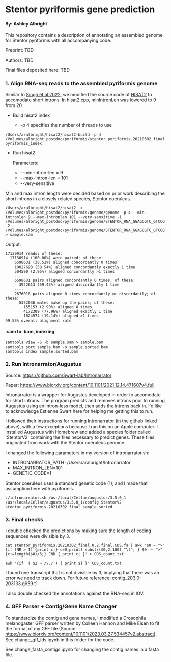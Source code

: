 # Stentor pyriformis gene prediction
#### By: Ashley Albright

This repository contains a description of annotating an assembled genome for Stentor pyriformis with all accompanying code. 

Preprint: TBD

Authors: TBD

Final files deposited here: TBD


### 1. Align RNA-seq reads to the assembled pyriformis genome

Similar to [Singh et al 2022](https://www.biorxiv.org/content/10.1101/2021.12.14.471607v4.full), we modified the source code of [HISAT2](https://www.nature.com/articles/s41587-019-0201-4) to accomodate short introns. In hisat2.cpp, minIntronLen was lowered to 9 from 20. 

- Build hisat2 index

  -  -p 4 specifies the number of threads to use

```
/Users/aralbright/hisat2/hisat2-build -p 4 /Volumes/albright_postdoc/pyriformis/stentor_pyriformis.20210302_final.fasta
pyriformis_index
```

- Run hisat2

  Parameters:
  - --min-intron-len = 9
  - --max-intron-len = 101
  - --very-sensitive

Min and max intron length were decided based on prior work describing the short introns in a closely related species, Stentor coeruleus.

```
/Users/aralbright/hisat2/hisat2 -x /Volumes/albright_postdoc/pyriformis/genome/genome -p 4 --min-intronlen 9 --max-intronlen 101 --very-sensitive -1 /Volumes/albright_postdoc/pyriformis/genome/STENTOR_RNA_GGAGCGTC_GTCCGTGC_S1_L001_R1_001.fastq.gz -2 /Volumes/albright_postdoc/pyriformis/genome/STENTOR_RNA_GGAGCGTC_GTCCGTGC_S1_L001_R2_001.fastq.gz > sample.sam
```

Output:

```
17130914 reads; of these:
  17130914 (100.00%) were paired; of these:
    6598631 (38.52%) aligned concordantly 0 times
    10027693 (58.54%) aligned concordantly exactly 1 time
    504590 (2.95%) aligned concordantly >1 times
    ----
    6598631 pairs aligned concordantly 0 times; of these:
      3922613 (59.45%) aligned discordantly 1 time
    ----
    2676018 pairs aligned 0 times concordantly or discordantly; of these:
      5352036 mates make up the pairs; of these:
        155153 (2.90%) aligned 0 times
        4172309 (77.96%) aligned exactly 1 time
        1024574 (19.14%) aligned >1 times
99.55% overall alignment rate
```

#### .sam to .bam, indexing
```
samtools view -S -b sample.sam > sample.bam
samtools sort sample.bam -o sample.sorted.bam
samtools index sample.sorted.bam
```

### 2. Run Intronarrator/Augustus


Source: https://github.com/Swart-lab/Intronarrator

Paper: https://www.biorxiv.org/content/10.1101/2021.12.14.471607v4.full

Intronarrator is a wrapper for Augustus developed in order to accomodate for short introns. The program predicts and removes introns prior to running Augustus using an intron-less model, then adds the introns back in. I'd like to acknowledge Estienne Swart here for helping me getting this to run.

I followed their instructions for running Intronarrator (in the github linked above), with a few exceptions because I ran this on an Apple computer. I installed Augustus with Homebrew and added a species folder called 'StentorV2' containing the files necessary to predict genes. These files originated from work with the Stentor coeruleus genome.

I changed the following parameters in my version of intronarrator.sh:

- INTRONARRATOR_PATH=/Users/aralbright/Intronarrator
- MAX_INTRON_LEN=101
- GENETIC_CODE=1

Stentor coeruleus uses a standard genetic code (1), and I made that assumption here with pyriformis.

```
./intronarrator.sh /usr/local/Cellar/augustus/3.5.0_1 /usr/local/Cellar/augustus/3.5.0_1/config StentorV2 stentor_pyriformis.20210302_final sample.sorted
```

### 3. Final checks

I double checked the predictions by making sure the length of coding sequences were divisible by 3.

```
cat stentor_pyriformis.20210302_final.0.2.final.CDS.fa | awk '$0 ~ ">" {if (NR > 1) {print c;} c=0;printf substr($0,2,100) "\t"; } $0 !~ ">" {c+=length($0)/3;} END { print c; }' > CDS_count.txt
```

```
awk '{if  ( $2 ~ /\./ ) { print $} }' CDS_count.txt
```

I found one transcript that is not divisible by 3, implying that there was an error we need to track down. For future reference: contig_203.0-203133.g959.t1

I also double checked the annotations against the RNA-seq in IGV. 

### 4. GFF Parser + Contig/Gene Name Changer 

To standardize the contig and gene names, I modified a Drosophila melanogaster GFF parser written by Colleen Hannon and Mike Eisen to fit the format of my GFF file (Source: https://www.biorxiv.org/content/10.1101/2023.03.27.534457v2.abstract). See change_gff_ids.ipynb in this folder for the code. 

See change_fasta_contigs.ipynb for changing the contig names in a fasta file. 






